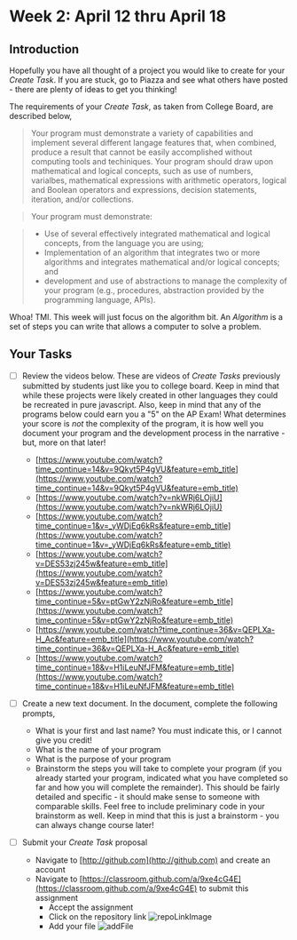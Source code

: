 # Week 2: April 12 thru April 18

## Introduction

Hopefully you have all thought of a project you would like to create for your *Create Task*.  If you are stuck, go to Piazza and see what others have posted - there are plenty of ideas to get you thinking!  

The requirements of your *Create Task*, as taken from College Board, are described below, 

> Your program must demonstrate a variety of capabilities and implement several different langage features that, when combined, produce a result that cannot be easily accomplished without computing tools and techiniques.  Your program should draw upon mathematical and logical concepts, such as use of numbers, varialbes, mathematical expressions with arithmetic operators, logical and Boolean operators and expressions, decision statements, iteration, and/or collections.

> Your program must demonstrate: 

> * Use of several effectively integrated mathematical and logical concepts, from the language you are using;
> * Implementation of an algorithm that integrates two or more algorithms and integrates mathematical and/or logical concepts; and
> * development and use of abstractions to manage the complexity of your program (e.g., procedures, abstraction provided by the programming language, APIs).

Whoa!  TMI.  This week will just focus on the algorithm bit.  An *Algorithm* is a set of steps you can write that allows a computer to solve a problem.  

## Your Tasks

- [ ] Review the videos below.  These are videos of *Create Tasks* previously submitted by students just like you to college board.  Keep in mind that while these projects were likely created in other languages they could be recreated in pure javascript. Also, keep in mind that any of the programs below could earn you a "5" on the AP Exam!  What determines your score is *not* the complexity of the program, it is how well you document your program and the development process in the narrative - but, more on that later!

    * [https://www.youtube.com/watch?time_continue=14&v=9Qkyt5P4gVU&feature=emb_title](https://www.youtube.com/watch?time_continue=14&v=9Qkyt5P4gVU&feature=emb_title) 
    * [https://www.youtube.com/watch?v=nkWRj6LOjiU](https://www.youtube.com/watch?v=nkWRj6LOjiU)
    * [https://www.youtube.com/watch?time_continue=1&v=_yWDjEq6kRs&feature=emb_title](https://www.youtube.com/watch?time_continue=1&v=_yWDjEq6kRs&feature=emb_title)
    * [https://www.youtube.com/watch?v=DES53zj245w&feature=emb_title](https://www.youtube.com/watch?v=DES53zj245w&feature=emb_title)
    * [https://www.youtube.com/watch?time_continue=5&v=ptGwY2zNjRo&feature=emb_title](https://www.youtube.com/watch?time_continue=5&v=ptGwY2zNjRo&feature=emb_title)
    *  [https://www.youtube.com/watch?time_continue=36&v=QEPLXa-H_Ac&feature=emb_title](https://www.youtube.com/watch?time_continue=36&v=QEPLXa-H_Ac&feature=emb_title)
    * [https://www.youtube.com/watch?time_continue=18&v=H1iLeuNfJFM&feature=emb_title](https://www.youtube.com/watch?time_continue=18&v=H1iLeuNfJFM&feature=emb_title)

- [ ] Create a new text document.  In the document, complete the following prompts,

    *   What is your first and last name?  You must indicate this, or I cannot give you credit!   
    *   What is the name of your program
    *   What is the purpose of your program
    *   Brainstorm the steps you will take to complete your program (if you already started your program, indicated what you have completed so far and how you will complete the remainder).  This should be fairly detailed and specific - it should make sense to someone with comparable skills.  Feel free to include preliminary code in your brainstorm as well.  Keep in mind that this is just a brainstorm - you can always change course later!

- [ ] Submit your *Create Task* proposal

    *   Navigate to [http://github.com](http://github.com) and create an account
    *   Navigate to [https://classroom.github.com/a/9xe4cG4E](https://classroom.github.com/a/9xe4cG4E) to submit this assignment
        *   Accept the assignment
        *   Click on the repository link 
        ![repoLinkImage](github1.jpg)
        *   Add your file 
        ![addFile](github2.jpg)



